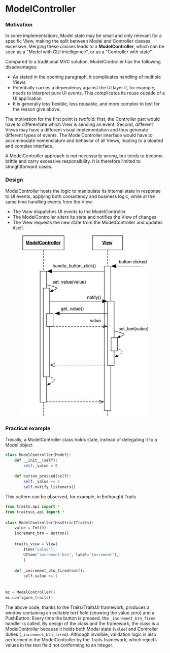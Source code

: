 <!--- Done -->
# ModelController

### Motivation

In some implementations, Model state may be small and only relevant 
for a specific View, making the split between Model and Controller 
classes excessive. Merging these classes leads to a **ModelController**, 
which can be seen as a "Model with GUI intelligence", or as a "Controller 
with state". 

Compared to a traditional MVC solution, ModelController has the following
disadvantages:

- As stated in the opening paragraph, it complicates handling of 
  multiple Views
- Potentially carries a dependency against the UI layer if, 
  for example, needs to interpret pure UI events. This complicates
  its reuse outside of a UI application
- It is generally less flexible, less reusable, and more complex to test for
  the reason give above.

The motivation for the first point is twofold: first, the Controller 
part would have to differentiate which View is sending an event. Second,
different Views may have a different visual implementation and thus generate
different types of events. The ModelController interface would have to
accommodate nomenclature and behavior of all Views, leading to a bloated and
complex interface.

A ModelController approach is not necessarily wrong, but tends to become
brittle and carry excessive responsibility. It is therefore limited to 
straightforward cases.

### Design

ModelController hosts the logic to manipulate its internal state 
in response to UI events, applying both consistency and business logic,
while at the same time handling events from the View:

- The View dispatches UI events to the ModelController
- The ModelController alters its state and notifies the View of changes
- The View requests the new state from the ModelController and updates itself.

<p align="center">
    <img src="images/model_controller/model_controller.png" width="400" />
</p>

### Practical example

Trivially, a ModelController class holds state, instead of delegating it
to a Model object

```python
class ModelController(Model):
    def __init__(self):
        self._value = 0

    def button_pressed(self):
        self._value += 1
        self.notify_listeners()
```

This pattern can be observed, for example, in Enthought Traits

```python
from traits.api import *
from traitsui.api import *

class ModelController(HasStrictTraits):
    value = Int(0)
    increment_btn = Button()

    traits_view = View(
        Item("value"),
        UItem("increment_btn", label="Increment"),
        )
    
    def _increment_btn_fired(self):
        self.value += 1


mc = ModelController()
mc.configure_traits()
```

The above code, thanks to the Traits/TraitsUI framework, produces a window containing an editable text field
(showing the value zero) and a PushButton. Every time the button is pressed, the ``_increment_btn_fired`` handler
is called. By design of the class and the framework, the class is a ModelController because it holds
both Model state (``value``) and Controller duties (``_increment_btn_fired``). 
Although invisible, validation logic is also performed in the ModelController by the Traits framework,
which rejects values in the text field not conforming to an integer. 
